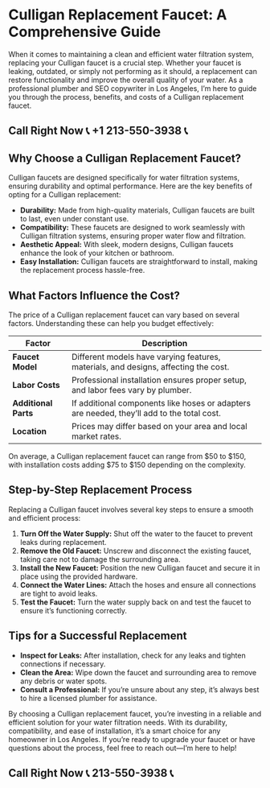 # Culligan Replacement Faucet: A Comprehensive Guide  

When it comes to maintaining a clean and efficient water filtration system, replacing your Culligan faucet is a crucial step. Whether your faucet is leaking, outdated, or simply not performing as it should, a replacement can restore functionality and improve the overall quality of your water. As a professional plumber and SEO copywriter in Los Angeles, I’m here to guide you through the process, benefits, and costs of a Culligan replacement faucet.  

## Call Right Now 📞 +1 213-550-3938 📞

## Why Choose a Culligan Replacement Faucet?  

Culligan faucets are designed specifically for water filtration systems, ensuring durability and optimal performance. Here are the key benefits of opting for a Culligan replacement:  

- **Durability:** Made from high-quality materials, Culligan faucets are built to last, even under constant use.  
- **Compatibility:** These faucets are designed to work seamlessly with Culligan filtration systems, ensuring proper water flow and filtration.  
- **Aesthetic Appeal:** With sleek, modern designs, Culligan faucets enhance the look of your kitchen or bathroom.  
- **Easy Installation:** Culligan faucets are straightforward to install, making the replacement process hassle-free.  

## What Factors Influence the Cost?  

The price of a Culligan replacement faucet can vary based on several factors. Understanding these can help you budget effectively:  

| **Factor**              | **Description**                                                                 |  
|--------------------------|---------------------------------------------------------------------------------|  
| **Faucet Model**         | Different models have varying features, materials, and designs, affecting the cost. |  
| **Labor Costs**          | Professional installation ensures proper setup, and labor fees vary by plumber. |  
| **Additional Parts**     | If additional components like hoses or adapters are needed, they’ll add to the total cost. |  
| **Location**             | Prices may differ based on your area and local market rates.                    |  

On average, a Culligan replacement faucet can range from $50 to $150, with installation costs adding $75 to $150 depending on the complexity.  

## Step-by-Step Replacement Process  

Replacing a Culligan faucet involves several key steps to ensure a smooth and efficient process:  

1. **Turn Off the Water Supply:** Shut off the water to the faucet to prevent leaks during replacement.  
2. **Remove the Old Faucet:** Unscrew and disconnect the existing faucet, taking care not to damage the surrounding area.  
3. **Install the New Faucet:** Position the new Culligan faucet and secure it in place using the provided hardware.  
4. **Connect the Water Lines:** Attach the hoses and ensure all connections are tight to avoid leaks.  
5. **Test the Faucet:** Turn the water supply back on and test the faucet to ensure it’s functioning correctly.  

## Tips for a Successful Replacement  

- **Inspect for Leaks:** After installation, check for any leaks and tighten connections if necessary.  
- **Clean the Area:** Wipe down the faucet and surrounding area to remove any debris or water spots.  
- **Consult a Professional:** If you’re unsure about any step, it’s always best to hire a licensed plumber for assistance.  

By choosing a Culligan replacement faucet, you’re investing in a reliable and efficient solution for your water filtration needs. With its durability, compatibility, and ease of installation, it’s a smart choice for any homeowner in Los Angeles. If you’re ready to upgrade your faucet or have questions about the process, feel free to reach out—I’m here to help!
## Call Right Now 📞 213-550-3938 📞